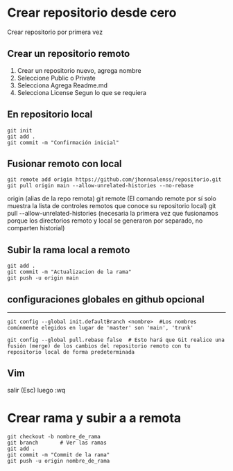 # Crear repositorio desde cero
Crear repositorio por primera vez
## Crear un repositorio remoto
1. Crear un repositorio nuevo, agrega nombre
2. Seleccione Public o Private
3. Selecciona Agrega Readme.md
4. Selecciona License
Segun lo que se requiera

## En repositorio local
```
git init
git add .
git commit -m "Confirmación inicial"
```
## Fusionar remoto con local
```
git remote add origin https://github.com/jhonnsalenss/repositorio.git
git pull origin main --allow-unrelated-histories --no-rebase
```
origin (alias de la repo remota)
git remote (El comando remote por sí solo muestra la lista de controles remotos que conoce su repositorio local)
git pull <alias> <rama>
--allow-unrelated-histories (necesaria la primera vez que fusionamos porque los directorios remoto y local se generaron por separado, no comparten historial)

## Subir la rama local a remoto
```
git add .
git commit -m "Actualizacion de la rama"
git push -u origin main
```

## configuraciones globales en github opcional
-----
```
git config --global init.defaultBranch <nombre>  #Los nombres comúnmente elegidos en lugar de 'master' son 'main', 'trunk'

git config --global pull.rebase false  # Esto hará que Git realice una fusión (merge) de los cambios del repositorio remoto con tu repositorio local de forma predeterminada
```

## Vim
salir (Esc) luego :wq

# Crear rama y subir a a remota
```
git checkout -b nombre_de_rama
git branch       # Ver las ramas
git add .
git commit -m "Commit de la rama"
git push -u origin nombre_de_rama
```
